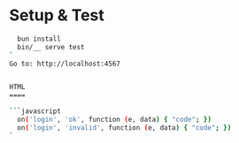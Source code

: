 
Setup & Test
============

```bash
  bun install
  bin/__ serve test
`
Go to: http://localhost:4567


HTML
====

```javascript
  on('login', 'ok', function (e, data) { "code"; })
  on('login', 'invalid', function (e, data) { "code"; })
`
